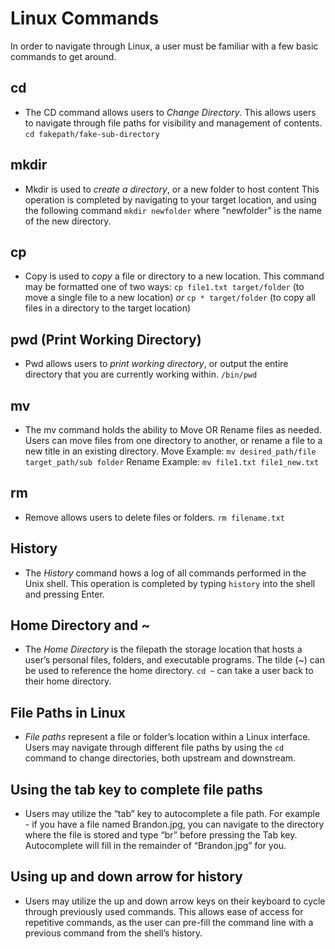 # Linux Commands

In order to navigate through Linux, a user must be familiar with a few basic commands to get around.

## cd

- The CD command allows users to *Change Directory*. This allows users to navigate through file paths for visibility and management of contents. 
`cd fakepath/fake-sub-directory`

## mkdir

- Mkdir is used to *create a directory*, or a new folder to host content 
This operation is completed by navigating to your target location, and using the following command
`mkdir newfolder` where "newfolder" is the name of the new directory. 

## cp

- Copy is used to *copy* a file or directory to a new location.
This command may be formatted one of two ways:
`cp file1.txt target/folder` (to move a single file to a new location)
_or_ 
`cp * target/folder` (to copy all files in a directory to the target location)

## pwd (Print Working Directory)

- Pwd allows users to *print working directory*, or output the entire directory that you are currently working within. 
`/bin/pwd`

## mv

- The mv command holds the ability to Move OR Rename files as needed. Users can move files from one directory to another, or rename a file to a new title in an existing directory.
Move Example: `mv desired_path/file target_path/sub folder`
Rename Example: `mv file1.txt file1_new.txt`

## rm 

- Remove allows users to delete files or folders.
`rm filename.txt`

## History

- The *History* command hows a log of all commands performed in the Unix shell. This operation is completed by typing `history` into the shell and pressing Enter.

## Home Directory and ~

- The *Home Directory* is the filepath the storage location that hosts a user’s personal files, folders, and executable programs. The tilde (~) can be used to reference the home directory.
`cd ~` can take a user back to their home directory.

## File Paths in Linux

- *File paths* represent a file or folder’s location within a Linux interface. Users may navigate through different file paths by using the `cd` command to change directories, both upstream and downstream.

## Using the tab key to complete file paths

- Users may utilize the “tab” key to autocomplete a file path.
For example - if you have a file named Brandon.jpg, you can navigate to the directory where the file is stored and type “br” before pressing the Tab key. Autocomplete will fill in the remainder of “Brandon.jpg” for you.

## Using up and down arrow for history

- Users may utilize the up and down arrow keys on their keyboard to cycle through previously used commands. This allows ease of access for repetitive commands, as the user can pre-fill the command line with a previous command from the shell’s history.
